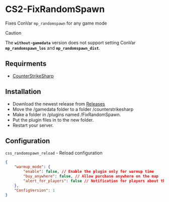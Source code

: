 # CS2-FixRandomSpawn
Fixes ConVar `mp_randomspawn` for any game mode

> [!CAUTION]
> The **`without-gamedata`** version does not support  setting ConVar **`mp_randomspawn_los`** and **`mp_randomspawn_dist`**.

## Requirments
- [CounterStrikeSharp](https://github.com/roflmuffin/CounterStrikeSharp/)

## Installation
- Download the newest release from [Releases](https://github.com/qstage/CS2-FixRandomSpawn/releases)
- Move the /gamedata folder to a folder /counterstrikesharp
- Make a folder in /plugins named /FixRandomSpawn.
- Put the plugin files in to the new folder.
- Restart your server.

## Configuration
`css_randomspawn_reload` - Reload configuration
```json
{
    "warmup_mode": {
        "enable": false, // Enable the plugin only for warmup time
        "buy_anywhere": false, // Allow purchase anywhere on the map
        "alert_for_players": false // Notification for players about the enabled random spawns
    },
    "ConfigVersion": 1
}
```